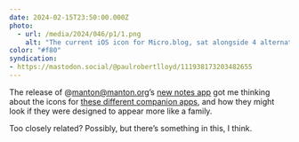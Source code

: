 ```yaml
---
date: 2024-02-15T23:50:00.000Z
photo:
  - url: /media/2024/046/p1/1.png
    alt: "The current iOS icon for Micro.blog, sat alongside 4 alternative icons for Strata, Sunlit, Wavelength and Epilogue. All icons share a yellow colour palette and feature overlapping shapes."
color: "#f80"
syndication:
- https://mastodon.social/@paulrobertlloyd/111938173203482655
---
```


The release of @manton@manton.org’s [new notes app](https://www.manton.org/2024/02/13/introducing-notes-in.html) got me thinking about the icons for [these different companion apps](https://apps.apple.com/gb/developer/micro-blog-llc/id1253201334), and how they might look if they were designed to appear more like a family.

Too closely related? Possibly, but there’s something in this, I think.
